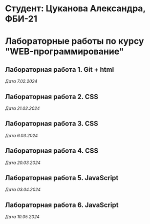 # Студент: Цуканова Александра, ФБИ-21

# Лабораторные работы по курсу "WEB-программирование"

## Лабораторная работа 1. Git + html

*Дата 7.02.2024*

## Лабораторная работа 2. CSS

*Дата 21.02.2024*

## Лабораторная работа 3. CSS

*Дата 6.03.2024*

## Лабораторная работа 4. CSS

*Дата 20.03.2024*

## Лабораторная работа 5. JavaScript

*Дата 03.04.2024*

## Лабораторная работа 6. JavaScript

*Дата 10.05.2024*
